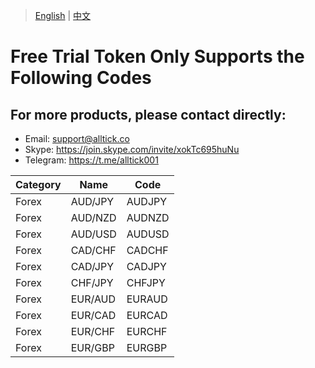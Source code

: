 > [English](./product_code_list_forex.md) | [中文](./product_code_list_forex_cn.md)

# Free Trial Token Only Supports the Following Codes

## For more products, please contact directly:<br/>
- Email: support@alltick.co
- Skype: https://join.skype.com/invite/xokTc695huNu
- Telegram: https://t.me/alltick001

| Category | Name      | Code      |
| -------- | --------- | --------- |
| Forex    | AUD/JPY   | AUDJPY    |
| Forex    | AUD/NZD   | AUDNZD    |
| Forex    | AUD/USD   | AUDUSD    |
| Forex    | CAD/CHF   | CADCHF    |
| Forex    | CAD/JPY   | CADJPY    |
| Forex    | CHF/JPY   | CHFJPY    |
| Forex    | EUR/AUD   | EURAUD    |
| Forex    | EUR/CAD   | EURCAD    |
| Forex    | EUR/CHF   | EURCHF    |
| Forex    | EUR/GBP   | EURGBP    |
